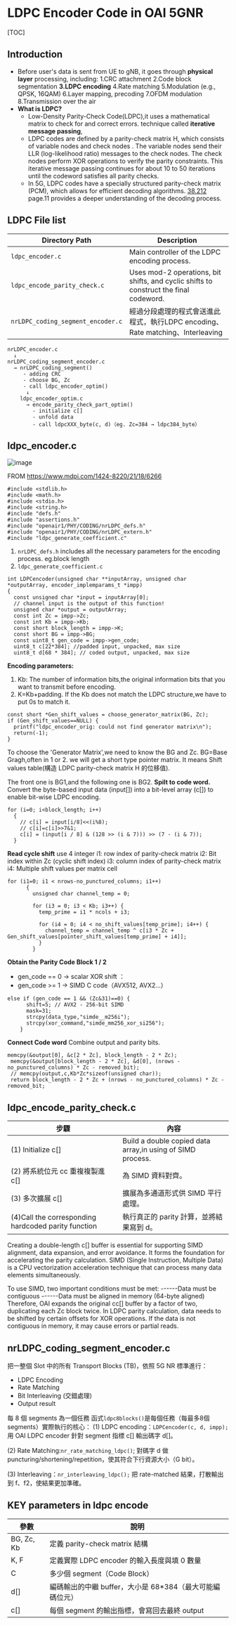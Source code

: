 LDPC Encoder Code in OAI 5GNR
===

[TOC]

**Introduction**
---
* Before user's data is sent from UE to gNB, it
goes through  **physical layer**  processing, including:
1.CRC attachment 
2.Code block segmentation
**3.LDPC encoding** 
4.Rate matching
5.Modulation (e.g., QPSK, 16QAM)
6.Layer mapping, precoding
7.OFDM modulation
8.Transmission over the air
* **What is LDPC?**
  * Low-Density Parity-Check Code(LDPC),it uses a mathematical matrix to check for and correct errors. technique called **iterative message passing**,
  * LDPC codes are defined by a parity-check matrix H, which consists of variable nodes and check nodes . The variable nodes send their  LLR (log-likelihood ratio) messages to the check nodes. The check nodes perform XOR operations to verify the parity constraints. This iterative message passing continues for about 10 to 50 iterations until the codeword satisfies all parity checks.
  * In 5G, LDPC codes have a specially structured parity-check matrix (PCM), which allows for efficient decoding algorithms. [38.212](https://www.etsi.org/deliver/etsi_ts/138200_138299/138212/17.01.00_60/ts_138212v170100p.pdf) page.11 provides a deeper understanding of the decoding process.

LDPC File list
---
 
| Directory Path         | Description |
|------------------------|-------------|
| `ldpc_encoder.c`            | Main controller of the LDPC encoding process. |
| `ldpc_encode_parity_check.c`   | Uses mod-2 operations, bit shifts, and cyclic shifts to construct the final codeword. |
| `nrLDPC_coding_segment_encoder.c`       | 經過分段處理的程式會送進此程式，執行LDPC encoding、Rate matching、Interleaving

```
nrLDPC_encoder.c
  ↓
nrLDPC_coding_segment_encoder.c
  → nrLDPC_coding_segment()
     - adding CRC
     - choose BG, Zc
     - call ldpc_encoder_optim()
      ↓
    ldpc_encoder_optim.c
      → encode_parity_check_part_optim()
        - initialize c[]
        - unfold data
        - call ldpcXXX_byte(c, d)（eg. Zc=384 → ldpc384_byte）
```
        
ldpc_encoder.c
---

![image](https://hackmd.io/_uploads/SJgF9UVEgg.png)

FROM https://www.mdpi.com/1424-8220/21/18/6266

```
#include <stdlib.h>
#include <math.h>
#include <stdio.h>
#include <string.h>
#include "defs.h"
#include "assertions.h"
#include "openair1/PHY/CODING/nrLDPC_defs.h"
#include "openair1/PHY/CODING/nrLDPC_extern.h"
#include "ldpc_generate_coefficient.c"
```
1. `nrLDPC_defs.h` includes all the necessary parameters for the encoding process. eg.block length
2. `ldpc_generate_coefficient.c` 
```
int LDPCencoder(unsigned char **inputArray, unsigned char *outputArray, encoder_implemparams_t *impp)
{
  const unsigned char *input = inputArray[0];
  // channel input is the output of this function!
  unsigned char *output = outputArray;
  const int Zc = impp->Zc;
  const int Kb = impp->Kb;
  const short block_length = impp->K;
  const short BG = impp->BG;
  const uint8_t gen_code = impp->gen_code;
  uint8_t c[22*384]; //padded input, unpacked, max size
  uint8_t d[68 * 384]; // coded output, unpacked, max size
```
**Encoding parameters:**
1. Kb: The number of information bits,the original information bits that you want to transmit before encoding.
2. K=Kb+padding. If the Kb does not match the LDPC structure,we have to put 0s to match it.

  
  ```
const short *Gen_shift_values = choose_generator_matrix(BG, Zc);
  if (Gen_shift_values==NULL) {
    printf("ldpc_encoder_orig: could not find generator matrix\n");
    return(-1);
  }
```
To choose the 'Generator Matrix',we need to know the BG and Zc. BG=Base Gragh,often in 1 or 2. 
we will get a short type pointer matrix. It means Shift values table(構造 LDPC parity-check matrix H 的位移值).


The front one is BG1,and the following one is BG2.
**Spilt to code word.**
Convert the byte-based input data (input[]) into a bit-level array (c[]) to enable bit-wise LDPC encoding.
```
for (i=0; i<block_length; i++)
  {
    // c[i] = input[i/8]<<(i%8);
    // c[i]=c[i]>>7&1;
    c[i] = (input[i / 8] & (128 >> (i & 7))) >> (7 - (i & 7));
  }
```
**Read cycle shift**
use 4 integer
i1: row index of parity-check matrix
i2: Bit index within Zc (cyclic shift index)
i3: column index of parity-check matrix
i4: Multiple shift values per matrix cell
```
for (i1=0; i1 < nrows-no_punctured_columns; i1++)
      {
        unsigned char channel_temp = 0;

        for (i3 = 0; i3 < Kb; i3++) {
          temp_prime = i1 * ncols + i3;

          for (i4 = 0; i4 < no_shift_values[temp_prime]; i4++) {
            channel_temp = channel_temp ^ c[i3 * Zc + Gen_shift_values[pointer_shift_values[temp_prime] + i4]];
          }
        }
```
**Obtain the Parity Code Block 1 / 2**
- gen_code == 0 → scalar XOR shift ：
- gen_code >= 1 →  SIMD C code（AVX512, AVX2...）
```
else if (gen_code == 1 && (Zc&31)==0) {
      shift=5; // AVX2 - 256-bit SIMD
      mask=31;
      strcpy(data_type,"simde__m256i");
      strcpy(xor_command,"simde_mm256_xor_si256");
    }
```
**Connect Code word**
Combine output and parity bits.
 ```
memcpy(&output[0], &c[2 * Zc], block_length - 2 * Zc);
  memcpy(&output[block_length - 2 * Zc], &d[0], (nrows - no_punctured_columns) * Zc - removed_bit);
  // memcpy(output,c,Kb*Zc*sizeof(unsigned char));
  return block_length - 2 * Zc + (nrows - no_punctured_columns) * Zc - removed_bit;
```

**ldpc_encode_parity_check.c**
---

步驟 |	內容 |
-----|----------
(1) Initialize c[]	|Build a double copied data array,in using of  SIMD process.
(2) 將系統位元 cc 重複複製進 c[]	|為 SIMD 資料對齊。
(3) 多次擴展 c[]	|擴展為多通道形式供 SIMD 平行處理。
(4)Call the corresponding hardcoded parity function	|執行真正的 parity 計算，並將結果寫到 d。

Creating a double-length c[] buffer is essential for supporting SIMD alignment, data expansion, and error avoidance. It forms the foundation for accelerating the parity calculation.
SIMD (Single Instruction, Multiple Data) is a CPU vectorization acceleration technique that can process many data elements simultaneously.

To use SIMD, two important conditions must be met:
------Data must be contiguous
------Data must be aligned in memory (64-byte aligned)
Therefore, OAI expands the original cc[] buffer by a factor of two, duplicating each Zc block twice. In LDPC parity calculation, data needs to be shifted by certain offsets for XOR operations. If the data is not contiguous in memory, it may cause errors or partial reads.

**nrLDPC_coding_segment_encoder.c**
---
把一整個 Slot 中的所有 Transport Blocks (TB)，依照 5G NR 標準進行：
- LDPC Encoding
- Rate Matching
- Bit Interleaving (交錯處理)
- Output result 

每 8 個 segments 為一個任務
函式`ldpc8blocks()`是每個任務（每最多8個 segments）實際執行的核心：
(1) LDPC encoding：`LDPCencoder(c, d, impp);`
用 OAI LDPC encoder 針對 segment 指標 c[] 輸出碼字 d[]。

(2) Rate Matching:`nr_rate_matching_ldpc()`;
對碼字 d 做 puncturing/shortening/repetition，使其符合下行資源大小（G bit）。

(3) Interleaving：`nr_interleaving_ldpc();`
把 rate-matched 結果，打散輸出到 f、f2，使結果更加準確。

 KEY parameters in ldpc encode 
---
參數	|說明|
-----|------
BG, Zc, Kb|	定義 parity-check matrix 結構
K, F	|定義實際 LDPC encoder 的輸入長度與填 0 數量
C|	多少個 segment（Code Block）
d[]|	編碼輸出的中繼 buffer，大小是 68*384（最大可能編碼位元）
c[]|	每個 segment 的輸出指標，會寫回去最終 output
